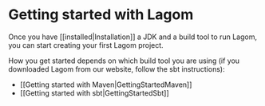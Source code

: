 # Getting started with Lagom

Once you have [[installed|Installation]] a JDK and a build tool to run Lagom, you can start creating your first Lagom project.

How you get started depends on which build tool you are using (if you downloaded Lagom from our website, follow the sbt instructions):

* [[Getting started with Maven|GettingStartedMaven]]
* [[Getting started with sbt|GettingStartedSbt]]
